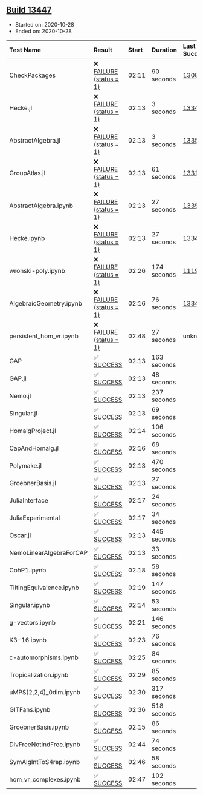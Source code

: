## [Build 13447](https://oscarci.mathematik.uni-kl.de/job/oscar/13447/)

* Started on: 2020-10-28
* Ended on: 2020-10-28

| Test Name    | Result | Start | Duration | Last Success | First Failure |
|:-------------|:-------|:------|:---------|:-------------|:--------------|
| CheckPackages | ❌ [FAILURE (status = 1)](https://oscarci.mathematik.uni-kl.de/job/oscar/13447/artifact/logs/build-13447/CheckPackages.log) | 02:11 | 90 seconds | [13085](https://oscarci.mathematik.uni-kl.de/job/oscar/13085/) | [13086](https://oscarci.mathematik.uni-kl.de/job/oscar/13086/) |
| Hecke.jl | ❌ [FAILURE (status = 1)](https://oscarci.mathematik.uni-kl.de/job/oscar/13447/artifact/logs/build-13447/Hecke.jl.log) | 02:13 | 3 seconds | [13341](https://oscarci.mathematik.uni-kl.de/job/oscar/13341/) | [13342](https://oscarci.mathematik.uni-kl.de/job/oscar/13342/) |
| AbstractAlgebra.jl | ❌ [FAILURE (status = 1)](https://oscarci.mathematik.uni-kl.de/job/oscar/13447/artifact/logs/build-13447/AbstractAlgebra.jl.log) | 02:13 | 3 seconds | [13355](https://oscarci.mathematik.uni-kl.de/job/oscar/13355/) | [13356](https://oscarci.mathematik.uni-kl.de/job/oscar/13356/) |
| GroupAtlas.jl | ❌ [FAILURE (status = 1)](https://oscarci.mathematik.uni-kl.de/job/oscar/13447/artifact/logs/build-13447/GroupAtlas.jl.log) | 02:13 | 61 seconds | [13311](https://oscarci.mathematik.uni-kl.de/job/oscar/13311/) | [13312](https://oscarci.mathematik.uni-kl.de/job/oscar/13312/) |
| AbstractAlgebra.ipynb | ❌ [FAILURE (status = 1)](https://oscarci.mathematik.uni-kl.de/job/oscar/13447/artifact/logs/build-13447/AbstractAlgebra.ipynb.log) | 02:13 | 27 seconds | [13355](https://oscarci.mathematik.uni-kl.de/job/oscar/13355/) | [13356](https://oscarci.mathematik.uni-kl.de/job/oscar/13356/) |
| Hecke.ipynb | ❌ [FAILURE (status = 1)](https://oscarci.mathematik.uni-kl.de/job/oscar/13447/artifact/logs/build-13447/Hecke.ipynb.log) | 02:13 | 27 seconds | [13341](https://oscarci.mathematik.uni-kl.de/job/oscar/13341/) | [13342](https://oscarci.mathematik.uni-kl.de/job/oscar/13342/) |
| wronski-poly.ipynb | ❌ [FAILURE (status = 1)](https://oscarci.mathematik.uni-kl.de/job/oscar/13447/artifact/logs/build-13447/wronski-poly.ipynb.log) | 02:26 | 174 seconds | [11192](https://oscarci.mathematik.uni-kl.de/job/oscar/11192/) | [11193](https://oscarci.mathematik.uni-kl.de/job/oscar/11193/) |
| AlgebraicGeometry.ipynb | ❌ [FAILURE (status = 1)](https://oscarci.mathematik.uni-kl.de/job/oscar/13447/artifact/logs/build-13447/AlgebraicGeometry.ipynb.log) | 02:16 | 76 seconds | [13341](https://oscarci.mathematik.uni-kl.de/job/oscar/13341/) | [13342](https://oscarci.mathematik.uni-kl.de/job/oscar/13342/) |
| persistent_hom_vr.ipynb | ❌ [FAILURE (status = 1)](https://oscarci.mathematik.uni-kl.de/job/oscar/13447/artifact/logs/build-13447/persistent_hom_vr.ipynb.log) | 02:48 | 27 seconds | unknown | unknown |
| GAP | ✅ [SUCCESS](https://oscarci.mathematik.uni-kl.de/job/oscar/13447/artifact/logs/build-13447/GAP.log) | 02:13 | 163 seconds |  |  |
| GAP.jl | ✅ [SUCCESS](https://oscarci.mathematik.uni-kl.de/job/oscar/13447/artifact/logs/build-13447/GAP.jl.log) | 02:13 | 48 seconds |  |  |
| Nemo.jl | ✅ [SUCCESS](https://oscarci.mathematik.uni-kl.de/job/oscar/13447/artifact/logs/build-13447/Nemo.jl.log) | 02:13 | 237 seconds |  |  |
| Singular.jl | ✅ [SUCCESS](https://oscarci.mathematik.uni-kl.de/job/oscar/13447/artifact/logs/build-13447/Singular.jl.log) | 02:13 | 69 seconds |  |  |
| HomalgProject.jl | ✅ [SUCCESS](https://oscarci.mathematik.uni-kl.de/job/oscar/13447/artifact/logs/build-13447/HomalgProject.jl.log) | 02:14 | 106 seconds |  |  |
| CapAndHomalg.jl | ✅ [SUCCESS](https://oscarci.mathematik.uni-kl.de/job/oscar/13447/artifact/logs/build-13447/CapAndHomalg.jl.log) | 02:16 | 68 seconds |  |  |
| Polymake.jl | ✅ [SUCCESS](https://oscarci.mathematik.uni-kl.de/job/oscar/13447/artifact/logs/build-13447/Polymake.jl.log) | 02:13 | 470 seconds |  |  |
| GroebnerBasis.jl | ✅ [SUCCESS](https://oscarci.mathematik.uni-kl.de/job/oscar/13447/artifact/logs/build-13447/GroebnerBasis.jl.log) | 02:13 | 27 seconds |  |  |
| JuliaInterface | ✅ [SUCCESS](https://oscarci.mathematik.uni-kl.de/job/oscar/13447/artifact/logs/build-13447/JuliaInterface.log) | 02:17 | 24 seconds |  |  |
| JuliaExperimental | ✅ [SUCCESS](https://oscarci.mathematik.uni-kl.de/job/oscar/13447/artifact/logs/build-13447/JuliaExperimental.log) | 02:17 | 34 seconds |  |  |
| Oscar.jl | ✅ [SUCCESS](https://oscarci.mathematik.uni-kl.de/job/oscar/13447/artifact/logs/build-13447/Oscar.jl.log) | 02:13 | 445 seconds |  |  |
| NemoLinearAlgebraForCAP | ✅ [SUCCESS](https://oscarci.mathematik.uni-kl.de/job/oscar/13447/artifact/logs/build-13447/NemoLinearAlgebraForCAP.log) | 02:13 | 33 seconds |  |  |
| CohP1.ipynb | ✅ [SUCCESS](https://oscarci.mathematik.uni-kl.de/job/oscar/13447/artifact/logs/build-13447/CohP1.ipynb.log) | 02:18 | 58 seconds |  |  |
| TiltingEquivalence.ipynb | ✅ [SUCCESS](https://oscarci.mathematik.uni-kl.de/job/oscar/13447/artifact/logs/build-13447/TiltingEquivalence.ipynb.log) | 02:19 | 147 seconds |  |  |
| Singular.ipynb | ✅ [SUCCESS](https://oscarci.mathematik.uni-kl.de/job/oscar/13447/artifact/logs/build-13447/Singular.ipynb.log) | 02:14 | 53 seconds |  |  |
| g-vectors.ipynb | ✅ [SUCCESS](https://oscarci.mathematik.uni-kl.de/job/oscar/13447/artifact/logs/build-13447/g-vectors.ipynb.log) | 02:21 | 146 seconds |  |  |
| K3-16.ipynb | ✅ [SUCCESS](https://oscarci.mathematik.uni-kl.de/job/oscar/13447/artifact/logs/build-13447/K3-16.ipynb.log) | 02:23 | 76 seconds |  |  |
| c-automorphisms.ipynb | ✅ [SUCCESS](https://oscarci.mathematik.uni-kl.de/job/oscar/13447/artifact/logs/build-13447/c-automorphisms.ipynb.log) | 02:25 | 84 seconds |  |  |
| Tropicalization.ipynb | ✅ [SUCCESS](https://oscarci.mathematik.uni-kl.de/job/oscar/13447/artifact/logs/build-13447/Tropicalization.ipynb.log) | 02:29 | 85 seconds |  |  |
| uMPS(2,2,4)_0dim.ipynb | ✅ [SUCCESS](https://oscarci.mathematik.uni-kl.de/job/oscar/13447/artifact/logs/build-13447/uMPS-2-2-4-_0dim.ipynb.log) | 02:30 | 317 seconds |  |  |
| GITFans.ipynb | ✅ [SUCCESS](https://oscarci.mathematik.uni-kl.de/job/oscar/13447/artifact/logs/build-13447/GITFans.ipynb.log) | 02:36 | 518 seconds |  |  |
| GroebnerBasis.ipynb | ✅ [SUCCESS](https://oscarci.mathematik.uni-kl.de/job/oscar/13447/artifact/logs/build-13447/GroebnerBasis.ipynb.log) | 02:15 | 86 seconds |  |  |
| DivFreeNotIndFree.ipynb | ✅ [SUCCESS](https://oscarci.mathematik.uni-kl.de/job/oscar/13447/artifact/logs/build-13447/DivFreeNotIndFree.ipynb.log) | 02:44 | 74 seconds |  |  |
| SymAlgIntToS4rep.ipynb | ✅ [SUCCESS](https://oscarci.mathematik.uni-kl.de/job/oscar/13447/artifact/logs/build-13447/SymAlgIntToS4rep.ipynb.log) | 02:46 | 58 seconds |  |  |
| hom_vr_complexes.ipynb | ✅ [SUCCESS](https://oscarci.mathematik.uni-kl.de/job/oscar/13447/artifact/logs/build-13447/hom_vr_complexes.ipynb.log) | 02:47 | 102 seconds |  |  |
